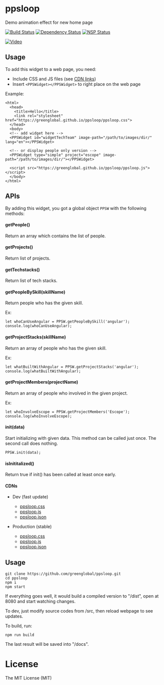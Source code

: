 # ppsloop
Demo animation effect for new home page

[![Build Status](https://travis-ci.org/greenglobal/ppsloop.svg?branch=master)](https://travis-ci.org/greenglobal/ppsloop)
[![Dependency Status](https://gemnasium.com/badges/github.com/greenglobal/ppsloop.svg)](https://gemnasium.com/github.com/greenglobal/ppsloop)
[![NSP Status](https://nodesecurity.io/orgs/techpush/projects/94c68af0-9eee-4861-8cb8-07939b3ba87b/badge)](https://nodesecurity.io/orgs/techpush/projects/94c68af0-9eee-4861-8cb8-07939b3ba87b)

[![Video](https://i.imgur.com/jeGlO77.png)](https://youtu.be/oLzDV8Va2vE)

## Usage

To add this widget to a web page, you need:

- Include CSS and JS files (see [CDN links](#cdns))
- Insert `<PPSWidget></PPSWidget>` to right place on the web page

Example:

```
<html>
  <head>
    <title>Hello</title>
    <link rel="stylesheet" href="https://greenglobal.github.io/ppsloop/ppsloop.css">
  </head>
  <body>
  <!-- add widget here -->
  <PPSWidget id="widgetTechTeam" image-path="/path/to/images/dir/" lang="en"></PPSWidget>

  <!-- or display people only version -->
  <PPSWidget type="simple" project="escope" image-path="/path/to/images/dir/"></PPSWidget>

  <script src="https://greenglobal.github.io/ppsloop/ppsloop.js"></script>
  </body>
</html>
```

## APIs

By adding this widget, you got a global object `PPSW` with the following methods:


#### getPeople()

Return an array which contains the list of people.


#### getProjects()

Return list of projects.


#### getTechstacks()

Return list of tech stacks.


#### getPeopleBySkill(skillName)

Return people who has the given skill.

Ex:

```
let whoCanUseAngular = PPSW.getPeopleBySkill('angular');
console.log(whoCanUseAngular);
```

#### getProjectStacks(skillName)

Return an array of people who has the given skill.

Ex:

```
let whatBuiltWithAngular = PPSW.getProjectStacks('angular');
console.log(whatBuiltWithAngular);
```

#### getProjectMembers(projectName)

Return an array of people who involved in the given project.

Ex:

```
let whoInvolveEscope = PPSW.getProjectMembers('Escope');
console.log(whoInvolveEscope);
```


#### init(data)

Start initializing with given data. This method can be called just once. The second call does nothing.

```
PPSW.init(data);
```


#### isInititalized()

Return true if init() has been called at least once early.



#### CDNs

- Dev (fast update)

  - [ppsloop.css](https://greenglobal.github.io/ppsloop/ppsloop.css)
  - [ppsloop.js](https://greenglobal.github.io/ppsloop/ppsloop.js)
  - [ppsloop.json](https://greenglobal.github.io/ppsloop/ppsloop.json)

- Production (stable)

  - [ppsloop.css](https://cdn.rawgit.com/greenglobal/ppsloop/master/docs/ppsloop.css)
  - [ppsloop.js](https://cdn.rawgit.com/greenglobal/ppsloop/master/docs/ppsloop.js)
  - [ppsloop.json](https://cdn.rawgit.com/greenglobal/ppsloop/master/docs/ppsloop.json)


## Usage

```
git clone https://github.com/greenglobal/ppsloop.git
cd ppsloop
npm i
npm start
```

If everything goes well, it would build a compiled version to "/dist", open at 8080 and start watching changes.

To dev, just modify source codes from /src, then reload webpage to see updates.


To build, run:

```
npm run build
```

The last result will be saved into "/docs".


# License

The MIT License (MIT)
